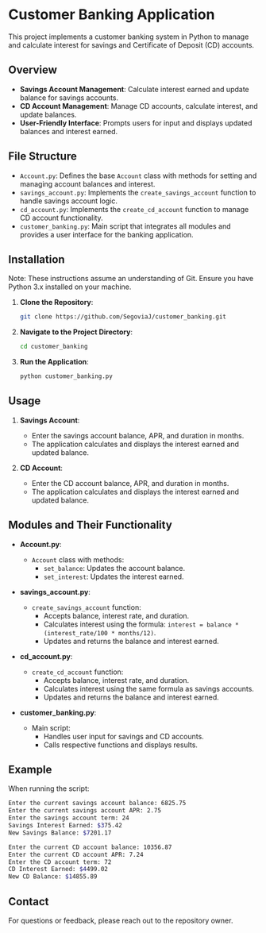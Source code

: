 
# Customer Banking Application

This project implements a customer banking system in Python to manage and calculate interest for savings and Certificate of Deposit (CD) accounts.

## Overview

- **Savings Account Management**: Calculate interest earned and update balance for savings accounts.
- **CD Account Management**: Manage CD accounts, calculate interest, and update balances.
- **User-Friendly Interface**: Prompts users for input and displays updated balances and interest earned.

## File Structure

- `Account.py`: Defines the base `Account` class with methods for setting and managing account balances and interest.
- `savings_account.py`: Implements the `create_savings_account` function to handle savings account logic.
- `cd_account.py`: Implements the `create_cd_account` function to manage CD account functionality.
- `customer_banking.py`: Main script that integrates all modules and provides a user interface for the banking application.

## Installation
Note: These instructions assume an understanding of Git. Ensure you have Python 3.x installed on your machine.

1. **Clone the Repository**:
   ```bash
   git clone https://github.com/SegoviaJ/customer_banking.git
   ```

2. **Navigate to the Project Directory**:
   ```bash
   cd customer_banking
   ```

3. **Run the Application**:
   ```bash
   python customer_banking.py
   ```

## Usage

1. **Savings Account**:
   - Enter the savings account balance, APR, and duration in months.
   - The application calculates and displays the interest earned and updated balance.

2. **CD Account**:
   - Enter the CD account balance, APR, and duration in months.
   - The application calculates and displays the interest earned and updated balance.

## Modules and Their Functionality

- **Account.py**:
  - `Account` class with methods:
    - `set_balance`: Updates the account balance.
    - `set_interest`: Updates the interest earned.

- **savings_account.py**:
  - `create_savings_account` function:
    - Accepts balance, interest rate, and duration.
    - Calculates interest using the formula: `interest = balance * (interest_rate/100 * months/12)`.
    - Updates and returns the balance and interest earned.

- **cd_account.py**:
  - `create_cd_account` function:
    - Accepts balance, interest rate, and duration.
    - Calculates interest using the same formula as savings accounts.
    - Updates and returns the balance and interest earned.

- **customer_banking.py**:
  - Main script:
    - Handles user input for savings and CD accounts.
    - Calls respective functions and displays results.

## Example

When running the script:
```bash
Enter the current savings account balance: 6825.75
Enter the current savings account APR: 2.75
Enter the savings account term: 24
Savings Interest Earned: $375.42
New Savings Balance: $7201.17

Enter the current CD account balance: 10356.87
Enter the current CD account APR: 7.24
Enter the CD account term: 72
CD Interest Earned: $4499.02
New CD Balance: $14855.89
```


## Contact

For questions or feedback, please reach out to the repository owner.
